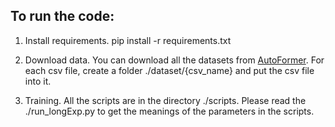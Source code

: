 ## To run the code:

1. Install requirements. pip install -r requirements.txt

2. Download data. You can download all the datasets from [AutoFormer](https://drive.google.com/drive/folders/1ZOYpTUa82_jCcxIdTmyr0LXQfvaM9vIy). For each csv file, create a folder ./dataset/{csv_name} and put the csv file into it.

3. Training. All the scripts are in the directory ./scripts. Please read the ./run_longExp.py to get the meanings of the parameters in the scripts.

